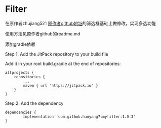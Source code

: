 # Filter

在原作者zhujiang521 [原作者github地址](https://github.com/zhujiang521/Filter)的筛选框基础上做修改，实现多选功能

使用方法见原作者github的readme.md

添加gradle依赖

Step 1. Add the JitPack repository to your build file

Add it in your root build.gradle at the end of repositories:

	allprojects {
		repositories {
			...
			maven { url 'https://jitpack.io' }
		}
	}
Step 2. Add the dependency

	dependencies {
	        implementation 'com.github.haoyang7:myfilter:1.0.3'
	}
